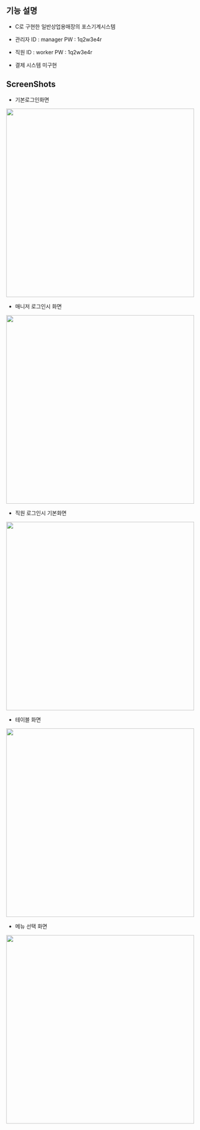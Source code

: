 <h2>기능 설명</h2>

- C로 구현한 일반상업용매장의 포스기계시스템

- 관리자 ID : manager PW : 1q2w3e4r

- 직원   ID : worker  PW : 1q2w3e4r

- 결제 시스템 미구현

<h2> ScreenShots </h2>

- 기본로그인화면
<div>
<img width="500" height="500"src="https://user-images.githubusercontent.com/44339530/71460145-fa66e080-27ed-11ea-89fe-b535ca237b7f.PNG">
</div>

- 매니저 로그인시 화면
<div>
<img width="500" height="500" src="https://user-images.githubusercontent.com/44339530/71460199-39953180-27ee-11ea-8c73-1d0ae624b72c.PNG">
</div>

- 직원 로그인시 기본화면
<div>
<img width="500" height="500" src="https://user-images.githubusercontent.com/44339530/71460197-369a4100-27ee-11ea-9d7e-c327b8941d13.PNG">
</div>

- 테이블 화면
<div>
<img width="500" height="500" src="https://user-images.githubusercontent.com/44339530/71460201-3d28b880-27ee-11ea-8dfa-a1f29dfec970.PNG">
</div>

- 메뉴 선택 화면
<div>
<img width="500" height="500" src="https://user-images.githubusercontent.com/44339530/71460205-3e59e580-27ee-11ea-9181-0e26d453e56b.PNG">   
</div>


  

